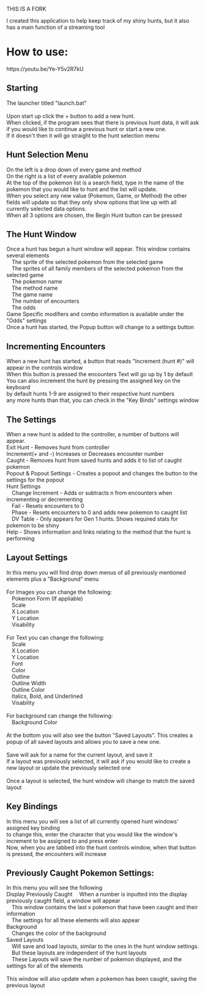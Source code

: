 
<t1>THIS IS A FORK</t1>

I created this application to help keep track of my shiny hunts, but it also has a main function of a streaming tool<br/>
<h1>How to use:</h1>
https://youtu.be/Ye-Y5v2R7kU
<h2>Starting</h2>
    The launcher titled "launch.bat"<br/><br/>
    Upon start up click the + button to add a new hunt.<br/>
    When clicked, if the program sees that there is previous hunt data, it will ask if you would like to continue a previous hunt or start a new one.<br/>
    If it doesn't then it will go straight to the hunt selection menu<br/>
<h2>Hunt Selection Menu</h2>
    On the left is a drop down of every game and method<br/>
    On the right is a list of every available pokemon<br/>
    At the top of the pokemon list is a search field, type in the name of the pokemon that you would like to hunt and the list will update.<br/>
    When you select any new value (Pokemon, Game, or Method) the other fields will update so that they only show options that line up with all currently selected data options.<br/>
    When all 3 options are chosen, the Begin Hunt button can be pressed<br/>
<h2>The Hunt Window</h2>
    Once a hunt has begun a hunt window will appear. This window contains several elements<br/>
          &#8195;The sprite of the selected pokemon from the selected game<br/>
          &#8195;The sprites of all family members of the selected pokemon from the selected game<br/>
          &#8195;The pokemon name<br/>
          &#8195;The method name<br/>
          &#8195;The game name<br/>
          &#8195;The number of encounters<br/>
          &#8195;The odds<br/>
    Game Specific modifiers and combo information is available under the "Odds" settings<br/>
    Once a hunt has started, the Popup button will change to a settings button<br/>
<h2>Incrementing Encounters</h2>
    When a new hunt has started, a button that reads "Increment (hunt #)" will appear in the controls window<br/>
    When this button is pressed the encounters Text will go up by 1 by default<br/>
    You can also increment the hunt by pressing the assigned key on the keyboard<br/>
    by default hunts 1-9 are assigned to their respective hunt numbers<br/>
    any more hunts than that, you can check in the "Key Binds" settings window<br/>
<h2>The Settings</h2>
    When a new hunt is added to the controller, a number of buttons will appear.<br/>
    Exit Hunt - Removes hunt from controller<br/>
    Increment(+ and -) Increases or Decreases encounter number<br/>
    Caught - Removes hunt from saved hunts and adds it to list of caught pokemon<br/>
    Popout & Popout Settings - Creates a popout and changes the button to the settings for the popout<br/>
    Hunt Settings<br/>
        &#8195;Change Increment - Adds or subtracts n from encounters when incrementing or decrementing<br/>
        &#8195;Fail - Resets encounters to 0<br/>
        &#8195;Phase - Resets encounters to 0 and adds new pokemon to caught list<br/>
        &#8195;DV Table - Only appears for Gen 1 hunts. Shows required stats for pokemon to be shiny<br/>
    Help - Shows information and links relating to the method that the hunt is performing
<h2>Layout Settings</h2>
    In this menu you will find drop down menus of all previously mentioned elements plus a "Background" menu<br/><br/>
    For Images you can change the following:<br/>
        &#8195;Pokemon Form (If appliable)<br/>
        &#8195;Scale<br/>
        &#8195;X Location<br/>
        &#8195;Y Location<br/>
        &#8195;Visability<br/><br/>
    For Text you can change the following:<br/>
        &#8195;Scale<br/>
        &#8195;X Location<br/>
        &#8195;Y Location<br/>
        &#8195;Font<br/>
        &#8195;Color<br/>
        &#8195;Outline<br/>
        &#8195;Outline Width<br/>
        &#8195;Outline Color<br/>
        &#8195;Italics, Bold, and Underlined<br/>
        &#8195;Visability<br/><br/>
    For background can change the following:<br/>
        &#8195;Background Color<br/><br/>
    At the bottom you will also see the button "Saved Layouts". This creates a popup of all saved layouts and allows you to save a new one.<br/><br/>
    Save will ask for a name for the current layout, and save it<br/>
    If a layout was previously selected, it will ask if you would like to create a new layout or update the previously selected one<br/><br/>
    Once a layout is selected, the hunt window will change to match the saved layout<br/>
<h2>Key Bindings</h2>
    In this menu you will see a list of all currently opened hunt windows' assigned key binding<br/>
    to change this, enter the character that you would like the window's increment to be assigned to and press enter<br/>
    Now, when you are tabbed into the hunt controls window, when that button is pressed, the encounters will increase<br/>
<h2>Previously Caught Pokemon Settings:</h2>
    In this menu you will see the following<br/>
        Display Previously Caught
            &#8195;When a number is inputted into the display previously caught field, a window will appear<br/>
            &#8195;This window contains the last x pokemon that have been caught and their information<br/>
            &#8195;The settings for all these elements will also appear<br/>
        Background<br/>
            &#8195;Changes the color of the background<br/>
        Saved Layouts<br/>
            &#8195;Will save and load layouts, similar to the ones in the hunt window settings.<br/>
            &#8195;But these layouts are independent of the hunt layouts<br/>
            &#8195;These Layouts will save the number of pokemon displayed, and the settings for all of the elements<br/><br/>
    This window will also update when a pokemon has been caught, saving the previous layout   
